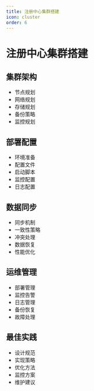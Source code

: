 ```yaml
---
title: 注册中心集群搭建
icon: cluster
order: 6
---
```


# 注册中心集群搭建

## 集群架构
- 节点规划
- 网络规划
- 存储规划
- 备份策略
- 监控规划

## 部署配置
- 环境准备
- 配置文件
- 启动脚本
- 监控配置
- 日志配置

## 数据同步
- 同步机制
- 一致性策略
- 冲突处理
- 数据恢复
- 性能优化

## 运维管理
- 部署管理
- 监控告警
- 日志管理
- 备份恢复
- 故障处理

## 最佳实践
- 设计规范
- 实现策略
- 优化方法
- 监控方案
- 维护建议
